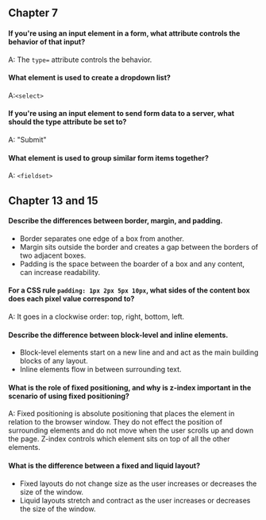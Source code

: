 ## Chapter 7

#### If you're using an input element in a form, what attribute controls the behavior of that input?
A: The `type=` attribute controls the behavior.

#### What element is used to create a dropdown list?
A:`<select>`

#### If you're using an input element to send form data to a server, what should the type attribute be set to?
A: "Submit"

#### What element is used to group similar form items together?
A: `<fieldset>`

## Chapter 13 and 15

#### Describe the differences between border, margin, and padding.
* Border separates one edge of a box from another.
* Margin sits outside the border and creates a gap between the borders of two adjacent boxes.
* Padding is the space between the boarder of a box and any content, can increase readability.

#### For a CSS rule `padding: 1px 2px 5px 10px`, what sides of the content box does each pixel value correspond to?
A: It goes in a clockwise order: top, right, bottom, left.

#### Describe the difference between block-level and inline elements.
* Block-level elements start on a new line and and act as the main building blocks of any layout.
* Inline elements flow in between surrounding text.

#### What is the role of fixed positioning, and why is z-index important in the scenario of using fixed positioning?
A: Fixed positioning is absolute positioning that places the element in relation to the browser window. They do not effect the position of surrounding elements and do not move when the user scrolls up and down the page. Z-index controls which element sits on top of all the other elements.

#### What is the difference between a fixed and liquid layout?
* Fixed layouts do not change size as the user increases or decreases the size of the window.
* Liquid layouts stretch and contract as the user increases or decreases the size of the window.
